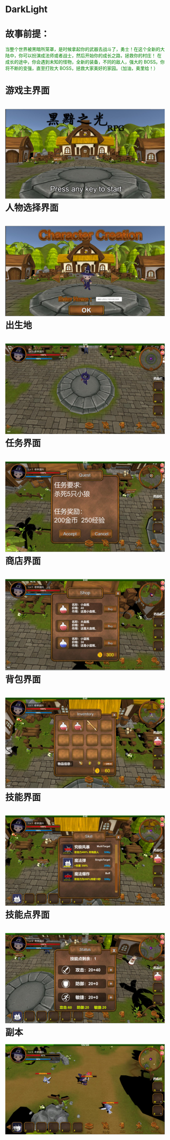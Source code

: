 # DarkLight
故事前提：
===
<span style="color: green">当整个世界被黑暗所笼罩，是时候拿起你的武器去战斗了，勇士！在这个全新的大陆中，你可以扮演成法师或者战士，然后开始你的成长之路，拯救你的村庄！ 在成长的途中，你会遇到未知的怪物，全新的装备，不同的敌人，强大的 BOSS。你将不断的变强，直至打败大 BOSS，拯救大家美好的家园。（加油，奥里给！）</span>


游戏主界面
===
![img](https://github.com/Luzhenkun123/DarkLight/blob/main/Main.jpg)
人物选择界面
===
![img](https://github.com/Luzhenkun123/DarkLight/blob/main/Choose.jpg)
出生地
===
![img](https://github.com/Luzhenkun123/DarkLight/blob/main/Home.jpg)
任务界面
===
![img](https://github.com/Luzhenkun123/DarkLight/blob/main/Mission.jpg)
商店界面
===
![img](https://github.com/Luzhenkun123/DarkLight/blob/main/Store.jpg)
背包界面
===
![img](https://github.com/Luzhenkun123/DarkLight/blob/main/Inventory.jpg)
技能界面
===
![img](https://github.com/Luzhenkun123/DarkLight/blob/main/Skill.jpg)
技能点界面
===
![img](https://github.com/Luzhenkun123/DarkLight/blob/main/SkillPoint.jpg)
副本
===
![img](https://github.com/Luzhenkun123/DarkLight/blob/main/Instance%20zones.jpg)
